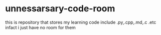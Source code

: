 # unnessarsary-code-room
this is repository that stores my learning code include .py,.cpp,.md,.c .etc infact i just have no room for them
